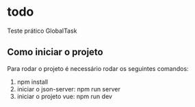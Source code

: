# todo

Teste prático GlobalTask

## Como iniciar o projeto

Para rodar o projeto é necessário rodar os seguintes comandos:

1. npm install
2. iniciar o json-server: npm run server
3. iniciar o projeto vue: npm run dev

